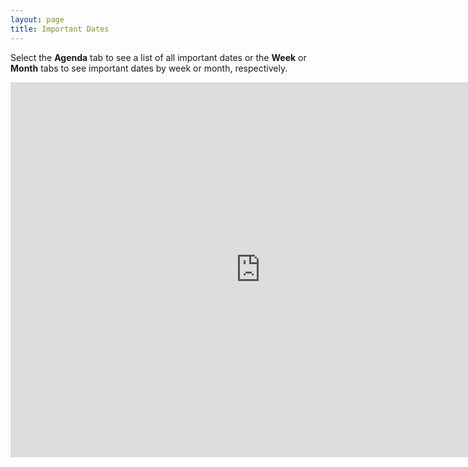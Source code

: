```yaml
---
layout: page
title: Important Dates
---
```


Select the **Agenda** tab to see a list of all important dates or the **Week** or **Month** tabs to see important dates by week or month, respectively.

<iframe src="https://calendar.google.com/calendar/embed?showTitle=0&amp;showPrint=0&amp;showCalendars=0&amp;showTz=0&amp;height=600&amp;wkst=1&amp;bgcolor=%23FFFFFF&amp;src=vo41u1r5i7r835qos85kb7uib8%40group.calendar.google.com&amp;color=%232952A3&amp;ctz=America%2FChicago" style="border-width:0" width="800" height="600" frameborder="0" scrolling="no"></iframe>
